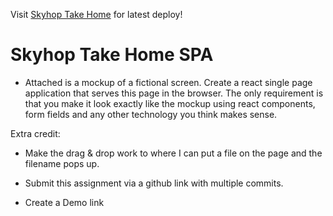 Visit [Skyhop Take Home](https://skyhop-take-home.vercel.app) for latest deploy!

# Skyhop Take Home SPA

- Attached is a mockup of a fictional screen. Create a react single page application that serves this page in the browser. The only requirement is that you make it look exactly like the mockup using react components, form fields and any other technology you think makes sense.

Extra credit:

- Make the drag & drop work to where I can put a file on the page and the filename pops up.

- Submit this assignment via a github link with multiple commits.

- Create a Demo link
